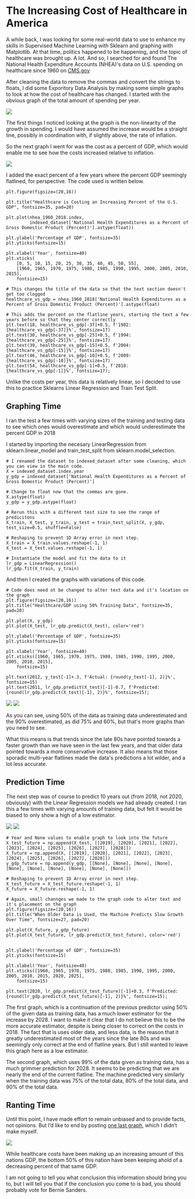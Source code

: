 # The Increasing Cost of Healthcare in America

A while back, I was looking for some real-world data to use to enhance my skills in Supervised Machine Learning with Sklearn  and graphing with Matplotlib. At that time, politics happened to be happening, and the topic of healthcare was brought up. A lot. And so, I searched for and found The National Health Expenditure Accounts (NHEA)'s data on U.S. spending on healthcare since 1960 on [CMS.gov](https://www.cms.gov/Research-Statistics-Data-and-Systems/Statistics-Trends-and-Reports/NationalHealthExpendData/NationalHealthAccountsHistorical)

After cleaning the data to remove the commas and convert the strings to floats, I did some Exporitory Data Analysis by making some simple graphs to look at how the cost of healthcare has changed. I started with the obvious graph of the total amount of spending per year.

<img src='Graphs/Healthcare_Cost.png'>

The first things I noticed looking at the graph is the non-linearity of the growth in spending. I would have assumed the increase would be a straight line, possibly in coordination with, if slightly above, the rate of inflation. 

So the next graph I went for was the cost as a percent of GDP, which would enable me to see how the costs increased relative to inflation.

<img src='Graphs/Healthcare_Cost_vs_GDP.png'>

I added the exact percent of a few years where the percent GDP seemingly flatlined, for perspective. The code used is written below.

```
plt.figure(figsize=(20,16))

plt.title("Healthcare is Costing an Increasing Percent of the U.S. GDP", fontsize=35, pad=20)

plt.plot(nhea_1960_2018.index, 
         indexed_dataset['National Health Expenditures as a Percent of Gross Domestic Product (Percent)'].astype(float))

plt.ylabel('Percentage of GDP', fontsize=35)
plt.yticks(fontsize=15)

plt.xlabel('Year', fontsize=40)
plt.xticks(
    [0, 5, 10, 15, 20, 25, 30, 35, 40, 45, 50, 55],
    [1960, 1965, 1970, 1975, 1980, 1985, 1990, 1995, 2000, 2005, 2010, 2015],
    fontsize=15)

# This changes the title of the data so that the text section doesn't get too clogged
healthcare_vs_gdp = nhea_1960_2018['National Health Expenditures as a Percent of Gross Domestic Product (Percent)'].astype(float)

# This adds the percent on the flatline years, starting the text a few years before so that they center correctly
plt.text(18, healthcare_vs_gdp[-37]+0.5, f'1982: {healthcare_vs_gdp[-37]}%', fontsize=17)
plt.text(30, healthcare_vs_gdp[-25]+0.5, f'1994: {healthcare_vs_gdp[-25]}%', fontsize=17)
plt.text(39, healthcare_vs_gdp[-15]+0.5, f'2004: {healthcare_vs_gdp[-15]}%', fontsize=17)
plt.text(46, healthcare_vs_gdp[-10]+0.5, f'2009: {healthcare_vs_gdp[-10]}%', fontsize=17)
plt.text(54, healthcare_vs_gdp[-1]+0.5, f'2018: {healthcare_vs_gdp[-1]}%', fontsize=17);
```

Unlike the costs per year, this data is relatively linear, so I decided to use this to practice Sklearns Linear Regression and Train Test Split. 



## Graphing Time

I ran the test a few times with varying sizes of the training and testing data to see which ones would overestimate and which would underestimate the percent GDP in 2018

I started by importing the necesary LinearRegression from sklearn.linear_model and train_test_split from sklearn.model_selection.

```
# I renamed the dataset to indexed_dataset after some cleaning, which you can view in the main code.
X = indexed_dataset.index.year
y_gdp = indexed_dataset['National Health Expenditures as a Percent of Gross Domestic Product (Percent)']

# Change to float now that the commas are gone.
X.astype(float)
y_gdp = y_gdp.astype(float)

# Rerun this with a different test size to see the range of predicitons
X_train, X_test, y_train, y_test = train_test_split(X, y_gdp, test_size=0.5, shuffle=False)

# Reshaping to prevent 1D Array error in next step.
X_train = X_train.values.reshape(-1, 1)
X_test = X_test.values.reshape(-1, 1)

# Instantiate the model and fit the data to it
lr_gdp = LinearRegression()
lr_gdp.fit(X_train, y_train)
```

And then I created the graphs with variations of this code.
```
# Code does need ot be changed to alter text data and it's location on the graph
plt.figure(figsize=(20,16))
plt.title("Healthcare/GDP using 50% Training Data", fontsize=35, pad=20)

plt.plot(X, y_gdp)
plt.plot(X_test, lr_gdp.predict(X_test), color='red')

plt.ylabel('Percentage of GDP', fontsize=35)
plt.yticks(fontsize=15)

plt.xlabel('Year', fontsize=40)
plt.xticks([1960, 1965, 1970, 1975, 1980, 1985, 1990, 1995, 2000, 2005, 2010, 2015],
    fontsize=15)

plt.text(2012, y_test[-1]+.3, f'Actual: {round(y_test[-1], 2)}%', fontsize=15)
plt.text(2011, lr_gdp.predict(X_test)[-1]-0.7, f'Predicted: {round(lr_gdp.predict(X_test)[-1], 2)}%', fontsize=15);
```

<img src='Graphs/50%_Predictor.png'>

<img src='Graphs/90%_Predictor.png'>

As you can see, using 50% of the data as training data underestimated and the 90% overestimated, as did 75% and 60%, but that's more graphs than you need to see. 

What this means is that trends since the late 80s have pointed towards a faster growth than we have seen in the last few years, and that older data pointed towards a more conservative increase. It also means that those sporadic multi-year flatlines made the data's predictions a lot wilder, and a lot less accurate.

## Prediction Time

The next step was of course to predict 10 years out (from 2018, not 2020, obviously) with the Linear Regression models we had already created. I ran this a few times with varying amounts of training data, but felt it would be biased to only show a high of a low estimator.

<img src='Graphs/Future_50%.png'>

<img src='Graphs/Future_99%.png'>


```
# Year and None values to enable graph to look into the future
X_test_future = np.append(X_test, [[2019], [2020], [2021], [2022], [2023], [2024], [2025], [2026], [2027], [2028]])
X_future = np.append(X, [[2019], [2020], [2021], [2022], [2023], [2024], [2025], [2026], [2027], [2028]])
y_gdp_future = np.append(y_gdp, [[None], [None], [None], [None], [None], [None], [None], [None], [None], [None]])

# Reshaping to prevent 1D Array error in next step.
X_test_future = X_test_future.reshape(-1, 1)
X_future = X_future.reshape(-1, 1)

# Again, small channges we made to the graph code to alter text and it's placement on the graph
plt.figure(figsize=(20,16))
plt.title("When Older Data is Used, the Machine Predicts Slow Growth Over Time", fontsize=27, pad=20)

plt.plot(X_future, y_gdp_future)
plt.plot(X_test_future, lr_gdp.predict(X_test_future), color='red')


plt.ylabel('Percentage of GDP', fontsize=35)
plt.yticks(fontsize=15)

plt.xlabel('Year', fontsize=40)
plt.xticks([1960, 1965, 1970, 1975, 1980, 1985, 1990, 1995, 2000, 2005, 2010, 2015, 2020, 2025],
    fontsize=15)

plt.text(2020, lr_gdp.predict(X_test_future)[-1]+0.3, f'Predicted: {round(lr_gdp.predict(X_test_future)[-1], 2)}%', fontsize=15);
```

The first graph, which is a continuation of the previous predictor using 50% of the given data as training data, has a much lower estimator for the increase by 2028. I want to make it clear that I do not believe this to be the more accurate estimator, despite is being closer to correct on the costs in 2018. The fact that is uses older data, and less data, is the reason that it greatly underestimated most of the years since the late 80s and was seemingly only correct at the end of flatline years. But I still wanted to leave this graph here as a low estimator.

The second graph, which uses 99% of the data given as training data, has a much grimmer prediction for 2028. It seems to be predicting that we are nearly the end of the current flatline. The machine predicted very similarly when the training data was 75% of the total data, 80% of the total data, and 90% of the total data.


## Ranting Time

Until this point, I have made effort to remain unbiased and to provide facts, not opinions. But I’d like to end by posting [one last graph]( https://www.nytimes.com/interactive/2016/12/16/business/economy/nine-new-findings-about-income-inequality-piketty.html), which I didn’t make myself. 

<img src='Graphs/Bottom_50%.png'>

While healthcare costs have been making up an increasing amount of this nations GDP, the bottom 50% of this nation have been keeping ahold of a decreasing percent of that same GDP. 

I am not going to tell you what conclusion this information should bring you to, but I will tell you that if the conclusion you come to is bad, you should probably vote for Bernie Sanders.